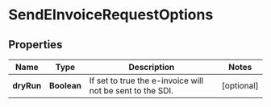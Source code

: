 # SendEInvoiceRequestOptions

## Properties

Name | Type | Description | Notes
------------ | ------------- | ------------- | -------------
**dryRun** | **Boolean** | If set to true the e-invoice will not be sent to the SDI. | [optional] 


